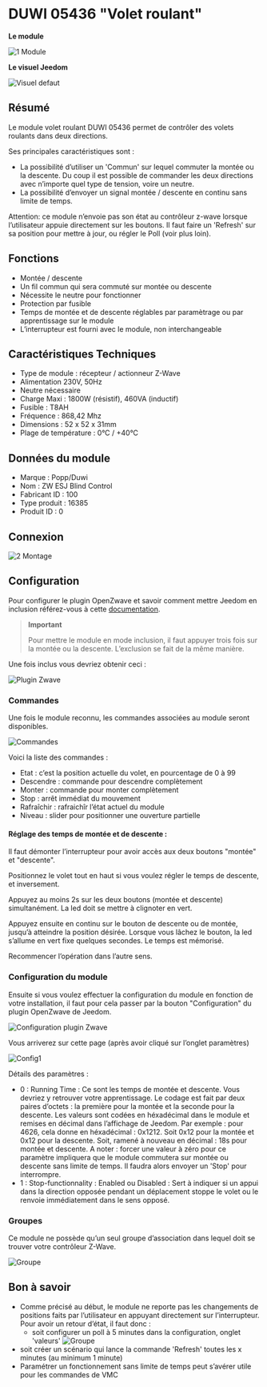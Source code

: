 # DUWI 05436 "Volet roulant"

 **Le module**

![1 Module](images/duwi.05436/1-Module.PNG)

**Le visuel Jeedom**

![Visuel defaut](images/duwi.05436/Visuel_defaut.PNG)

## Résumé 

Le module volet roulant DUWI 05436 permet de contrôler des volets roulants dans deux directions.

Ses principales caractéristiques sont :

-   La possibilité d’utiliser un 'Commun' sur lequel commuter la montée ou la descente. Du coup il est possible de commander les deux directions avec n’importe quel type de tension, voire un neutre.
-   La possibilité d’envoyer un signal montée / descente en continu sans limite de temps.

Attention: ce module n’envoie pas son état au contrôleur z-wave lorsque l’utilisateur appuie directement sur les boutons. Il faut faire un 'Refresh' sur sa position pour mettre à jour, ou régler le Poll (voir plus loin).

## Fonctions

-   Montée / descente
-   Un fil commun qui sera commuté sur montée ou descente
-   Nécessite le neutre pour fonctionner
-   Protection par fusible
-   Temps de montée et de descente réglables par paramètrage ou par apprentissage sur le module
-   L’interrupteur est fourni avec le module, non interchangeable

## Caractéristiques Techniques

-   Type de module : récepteur / actionneur Z-Wave
-   Alimentation 230V, 50Hz
-   Neutre nécessaire
-   Charge Maxi : 1800W (résistif), 460VA (inductif)
-   Fusible : T8AH
-   Fréquence : 868,42 Mhz
-   Dimensions : 52 x 52 x 31mm
-   Plage de température : 0°C / +40°C

## Données du module

-   Marque : Popp/Duwi
-   Nom : ZW ESJ Blind Control
-   Fabricant ID : 100
-   Type produit : 16385
-   Produit ID : 0

## Connexion

![2 Montage](images/duwi.05436/2-Montage.PNG)

## Configuration

Pour configurer le plugin OpenZwave et savoir comment mettre Jeedom en inclusion référez-vous à cette [documentation](../plugins/automation%20protocol/openzwave/).

> **Important**
>
> Pour mettre le module en mode inclusion, il faut appuyer trois fois sur la montée ou la descente. L’exclusion se fait de la même manière.

Une fois inclus vous devriez obtenir ceci :

![Plugin Zwave](images/duwi.05436/3-Inclusion.PNG)

### Commandes

Une fois le module reconnu, les commandes associées au module seront disponibles.

![Commandes](images/duwi.05436/4-Commandes.PNG)

Voici la liste des commandes :

-   Etat : c’est la position actuelle du volet, en pourcentage de 0 à 99
-   Descendre : commande pour descendre complètement
-   Monter : commande pour monter complètement
-   Stop : arrêt immédiat du mouvement
-   Rafraîchir : rafraichîr l’état actuel du module
-   Niveau : slider pour positionner une ouverture partielle

#### Réglage des temps de montée et de descente :

Il faut démonter l’interrupteur pour avoir accès aux deux boutons "montée" et "descente".

Positionnez le volet tout en haut si vous voulez régler le temps de descente, et inversement.

Appuyez au moins 2s sur les deux boutons (montée et descente) simultanément. La led doit se mettre à clignoter en vert.

Appuyez ensuite en continu sur le bouton de descente ou de montée, jusqu’à atteindre la position désirée. Lorsque vous lâchez le bouton, la led s’allume en vert fixe quelques secondes. Le temps est mémorisé.

Recommencer l’opération dans l’autre sens.

### Configuration du module

Ensuite si vous voulez effectuer la configuration du module en fonction de votre installation, il faut pour cela passer par la bouton "Configuration" du plugin OpenZwave de Jeedom.

![Configuration plugin Zwave](images/plugin/bouton_configuration.jpg)

Vous arriverez sur cette page (après avoir cliqué sur l’onglet paramètres)

![Config1](images/duwi.05436/5-Paramètres.PNG)

Détails des paramètres :

-   0 : Running Time :
Ce sont les temps de montée et descente. Vous devriez y retrouver votre apprentissage.
Le codage est fait par deux paires d’octets : la première pour la montée et la seconde pour la descente.
Les valeurs sont codées en héxadécimal dans le module et remises en décimal dans l’affichage de Jeedom.
Par exemple : pour 4626, cela donne en héxadécimal : 0x1212. Soit 0x12 pour la montée et 0x12 pour la descente. Soit, ramené à nouveau en décimal : 18s pour montée et descente.
A noter : forcer une valeur à zéro pour ce paramètre impliquera que le module commutera sur montée ou descente sans limite de temps. Il faudra alors envoyer un 'Stop' pour interrompre.
-   1 : Stop-functionnality : Enabled ou Disabled :
Sert à indiquer si un appui dans la direction opposée pendant un déplacement stoppe le volet ou le renvoie immédiatement dans le sens opposé.

### Groupes

Ce module ne possède qu’un seul groupe d’association dans lequel doit se trouver votre contrôleur Z-Wave.

![Groupe](images/duwi.05436/6-Groupes.PNG)

## Bon à savoir

-   Comme précisé au début, le module ne reporte pas les changements de positions faits par l’utilisateur en appuyant directement sur l’interrupteur. Pour avoir un retour d’état, il faut donc :
    - soit configurer un poll à 5 minutes dans la configuration, onglet 'valeurs'
![Groupe](images/duwi.05436/7-Poll.PNG)
  - soit créer un scénario qui lance la commande 'Refresh' toutes les x minutes (au minimum 1 minute)
-   Paramétrer un fonctionnement sans limite de temps peut s’avérer utile pour les commandes de VMC

